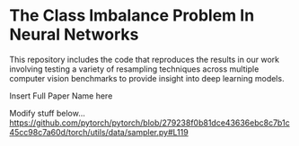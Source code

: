 # The Class Imbalance Problem In Neural Networks
This repository includes the code that reproduces the results in our work involving testing a variety of resampling techniques across multiple computer vision benchmarks to provide insight into deep learning models. 


Insert Full Paper Name here 

Modify stuff below...
https://github.com/pytorch/pytorch/blob/279238f0b81dce43636ebc8c7b1c45cc98c7a60d/torch/utils/data/sampler.py#L119



